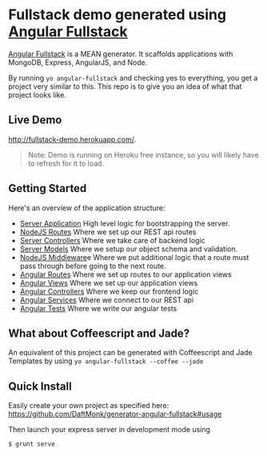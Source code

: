 # Fullstack demo generated using [Angular Fullstack][1]

[Angular Fullstack][1] is a MEAN generator. It scaffolds applications with MongoDB, Express, AngularJS, and Node. 

By running `yo angular-fullstack` and checking yes to everything, you get a project very similar to this. This repo is to give you an idea of what that project looks like.

## Live Demo

http://fullstack-demo.herokuapp.com/. 

> Note: Demo is running on Heroku free instance, so you will likely have to refresh for it to load.

## Getting Started

Here's an overview of the application structure:

 * [Server Application][3] High level logic for bootstrapping the server.
 * [NodeJS Routes][6] Where we set up our REST api routes
 * [Server Controllers][5] Where we take care of backend logic
 * [Server Models][4] Where we setup our object schema and validation.
 * [NodeJS Middleware][7]e Where we put additional logic that a route must pass through before going to the next route.
 * [Angular Routes][8] Where we set up routes to our application views
 * [Angular Views][9] Where we set up our application views
 * [Angular Controllers][11] Where we keep our frontend logic
 * [Angular Services][10] Where we connect to our REST api
 * [Angular Tests][12] Where we write our angular tests

## What about Coffeescript and Jade?

An equivalent of this project can be generated with Coffeescript and Jade Templates by using `yo angular-fullstack --coffee --jade`

## Quick Install

Easily create your own project as specified here: https://github.com/DaftMonk/generator-angular-fullstack#usage

Then launch your express server in development mode using

    $ grunt serve


  [1]: https://github.com/DaftMonk/generator-angular-fullstack
  [3]: https://github.com/DaftMonk/fullstack-demo/blob/master/server.js
  [4]: https://github.com/DaftMonk/fullstack-demo/blob/master/lib/models/thing.js
  [5]: https://github.com/DaftMonk/fullstack-demo/blob/master/lib/controllers/api.js
  [6]: https://github.com/DaftMonk/fullstack-demo/blob/master/lib/routes.js
  [7]: https://github.com/DaftMonk/fullstack-demo/blob/master/lib/middleware.js
  [8]: https://github.com/DaftMonk/fullstack-demo/blob/master/app/scripts/app.js
  [9]: https://github.com/DaftMonk/fullstack-demo/tree/master/app/views/partials
  [10]: https://github.com/DaftMonk/fullstack-demo/blob/master/app/scripts/services/session.js
  [11]: https://github.com/DaftMonk/fullstack-demo/blob/master/app/scripts/controllers/login.js
  [12]: https://github.com/DaftMonk/fullstack-demo/blob/master/test/spec/controllers/main.js